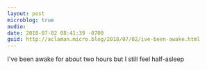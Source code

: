 ```yaml
---
layout: post
microblog: true
audio: 
date: 2018-07-02 08:41:39 -0700
guid: http://aclaman.micro.blog/2018/07/02/ive-been-awake.html
---
```

I've been awake for about two hours but I still feel half-asleep
